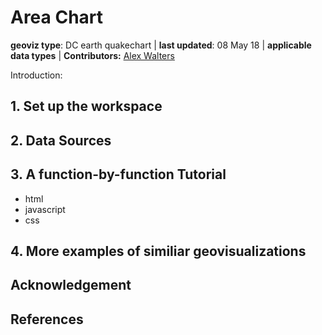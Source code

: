 # Area Chart

**geoviz type**: DC earth quakechart | **last updated**: 08 May 18 | **applicable data types** | **Contributors:** [Alex Walters](https://github.com/walteral/)

Introduction: 

## 1\. Set up the workspace

## 2\. Data Sources

## 3\. A function-by-function Tutorial

- html
- javascript
- css

## 4\. More examples of similiar geovisualizations

## Acknowledgement

## References

